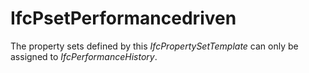IfcPsetPerformancedriven
========================
The property sets defined by this _IfcPropertySetTemplate_ can only be
assigned to _IfcPerformanceHistory_.


